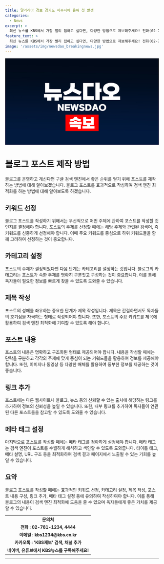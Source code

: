 ```yaml
---
title: 말라리아 경보 경기도 파주시에 올해 첫 발생
categories:
  - News
excerpt: >
  최신 뉴스를 KBS에서 가장 빨리 접하고 싶다면, 다양한 방법으로 제보해주세요! 전화(02-781-1234, 4444), 이메일(kbs1234@kbs.co.kr), 카카오톡(KBS제보 검색, 채널 추가)으로 제보할 수 있으며, 네이버와 유튜브에서 KBS뉴스를 구독하여 더 많은 소식을 받아보세요!
feature_text: >
  최신 뉴스를 KBS에서 가장 빨리 접하고 싶다면, 다양한 방법으로 제보해주세요! 전화(02-781-1234, 4444), 이메일(kbs1234@kbs.co.kr), 카카오톡(KBS제보 검색, 채널 추가)으로 제보할 수 있으며, 네이버와 유튜브에서 KBS뉴스를 구독하여 더 많은 소식을 받아보세요!
image: '/assets/img/newsdao_breakingnews.jpg'
---
```


<p><img src="/assets/img/newsdao_breakingnews.jpg" alt="koreaapp 속보" /></p>

<h1 data-ke-size="size26">블로그 포스트 제작 방법</h1>

<p data-ke-size="size16">블로그를 운영하고 계신다면 구글 검색 엔진에서 좋은 순위를 얻기 위해 포스트를 제작하는 방법에 대해 알아보겠습니다. 블로그 포스트를 효과적으로 작성하여 검색 엔진 최적화를 하는 방법에 대해 알아보도록 하겠습니다.</p>

<h2 data-ke-size="size26">키워드 선정</h2>

<p data-ke-size="size16">블로그 포스트를 작성하기 위해서는 우선적으로 어떤 주제에 관하여 포스트를 작성할 것인지를 결정해야 합니다. 포스트의 주제를 선정할 때에는 해당 주제와 관련된 검색어, 즉 키워드를 신중하게 선정해야 합니다. 이때 주요 키워드를 중심으로 하위 키워드들을 함께 고려하여 선정하는 것이 중요합니다.</p>

<h2 data-ke-size="size26">카테고리 설정</h2>

<p data-ke-size="size16">포스트의 주제가 결정되었다면 다음 단계는 카테고리를 설정하는 것입니다. 블로그의 카테고리는 포스트가 속한 주제를 명확히 구분짓고 구성하는 것이 중요합니다. 이를 통해 독자들이 필요한 정보를 빠르게 찾을 수 있도록 도와줄 수 있습니다.</p>

<h2 data-ke-size="size26">제목 작성</h2>

<p data-ke-size="size16">포스트의 성패를 좌우하는 중요한 단계가 제목 작성입니다. 제목은 간결하면서도 독자들의 호기심을 자극하는 형태로 작성되어야 합니다. 또한, 포스트의 주요 키워드를 제목에 활용하여 검색 엔진 최적화에 기여할 수 있도록 해야 합니다.</p>

<h2 data-ke-size="size26">포스트 내용</h2>

<p data-ke-size="size16">포스트의 내용은 명확하고 구조화된 형태로 제공되어야 합니다. 내용을 작성할 때에는 단락을 구분하고 각각의 주제에 맞게 중심이 되는 키워드들을 활용하여 정보를 제공해야 합니다. 또한, 이미지나 동영상 등 다양한 매체를 활용하여 풍부한 정보를 제공하는 것이 좋습니다.</p>

<h2 data-ke-size="size26">링크 추가</h2>

<p data-ke-size="size16">포스트에는 다른 웹사이트나 블로그, 뉴스 등의 신뢰할 수 있는 출처에 해당하는 링크를 추가하여 정보의 신뢰성을 높일 수 있습니다. 또한, 내부 링크를 추가하여 독자들이 연관된 다른 포스트들을 참고할 수 있도록 도와줄 수 있습니다.</p>

<h2 data-ke-size="size26">메타 태그 설정</h2>

<p data-ke-size="size16">마지막으로 포스트를 작성할 때에는 메타 태그를 정확하게 설정해야 합니다. 메타 태그는 검색 엔진이 포스트를 수월하게 해석하고 색인할 수 있도록 도와줍니다. 타이틀 태그, 메타 설명, URL 구조 등을 최적화하여 검색 결과 페이지에서 노출될 수 있는 기회를 높일 수 있습니다.</p>

<h2 data-ke-size="size26">요약</h2>

<p data-ke-size="size16">블로그 포스트를 작성할 때에는 효과적인 키워드 선정, 카테고리 설정, 제목 작성, 포스트 내용 구성, 링크 추가, 메타 태그 설정 등에 유의하여 작성하여야 합니다. 이를 통해 블로그의 내용이 검색 엔진 최적화에 도움을 줄 수 있으며 독자들에게 좋은 가치를 제공할 수 있습니다.</p>

<table>
    <tbody>
        <tr>
            <td style="text-align: center; height: 17px;"><b>문의처</b></td>
        </tr>
        <tr>
            <td style="text-align: center; height: 17px;"><b>전화 : 02-781-1234, 4444</b></td>
        </tr>
        <tr>
            <td style="text-align: center; height: 17px;"><b>이메일 : kbs1234@kbs.co.kr</b></td>
        </tr>
        <tr>
            <td style="text-align: center; height: 17px;"><b>카카오톡 : 'KBS제보' 검색, 채널 추가</b></td>
        </tr>
        <tr>
            <td style="text-align: center; height: 17px;"><b>네이버, 유튜브에서 KBS뉴스를 구독해주세요!</b></td>
        </tr>
    </tbody>
</table>

<hr />

<p data-ke-size="size16">&nbsp;</p>

